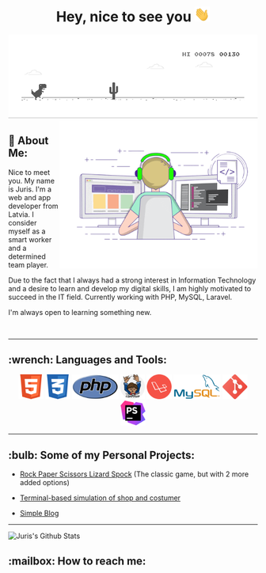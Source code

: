 <h1 align="center">Hey, nice to see you <img src="charts/gif/Hi.gif" height="30"></h1>
<img src="charts/gif/dino.gif"/>

<img align="right" src="charts/gif/coding.gif" height="300"/>
<h2>🤵 About Me:</h2>

Nice to meet you. My name is Juris. I'm a web and app developer from Latvia. I consider myself as a smart worker and a determined team player. 


Due to the fact that I always had a strong interest in Information Technology and a desire to learn and develop my digital skills, I am highly motivated to succeed in the IT field. Currently working with PHP, MySQL, Laravel. 


I'm always open to learning something new.

<br>

---

<h2>:wrench: Languages and Tools:</h2>
<p align="center">
<a href="https://html.spec.whatwg.org/" target="_blank" title="HTML 5"><img src="charts/icons/html5.png" height="50"/></a>
<a href="https://www.w3.org/Style/CSS/" target="_blank" title="CSS 3"><img src="charts/icons/css.png" height="50"/></a>
<a href="https://www.php.net/" target="_blank" title="PHP"><img src="charts/icons/php.png" height="50"/></a>
<a href="https://getcomposer.org/" target="_blank" title="Composer"><img src="charts/icons/composer.png" height="50"/></a>
<a href="https://laravel.com/" target="_blank" title="Laravel"><img src="charts/icons/laravel.png" height="50"/></a>
<a href="https://www.mysql.com/" target="_blank" title="MySQL"><img src="charts/icons/mysql.png" height="50"/></a>
<a href="https://git-scm.com/" target="_blank" title="Git"><img src="charts/icons/git.png" height="50"/></a>
<a href="https://www.jetbrains.com/phpstorm/" target="_blank"  title="PhpStorm"><img src="charts/icons/phpstorm.png" height="50"/></a>
</p>

---

<h2>:bulb: Some of my Personal Projects:</h2>

- <a href="https://github.com/jurispetrovs/RPSLS" title="RPSLS">Rock Paper Scissors Lizard Spock</a> (The classic game, but with 2 more added options)

- <a href="https://github.com/jurispetrovs/narvesen" title="Narvesen">Terminal-based simulation of shop and costumer</a>

- <a href="https://github.com/jurispetrovs/codelex-blog" title="Codelex Blog">Simple Blog</a>

---

<img align="left" alt="Juris's Github Stats" src="https://github-readme-stats.vercel.app/api?username=jurispetrovs&show_icons=true&hide_border=true" />

<br>

<h2>:mailbox: How to reach me:</h2>
